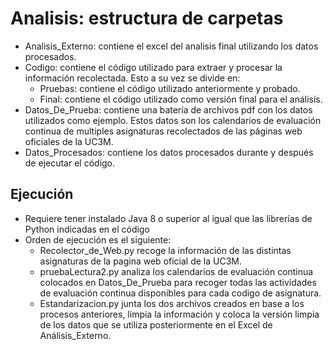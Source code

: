 # Analisis: estructura de carpetas
- Analisis_Externo: contiene el excel del analisis final utilizando los datos procesados.
- Codigo: contiene el código utilizado para extraer y procesar la información recolectada. Esto a su vez se divide en:
    - Pruebas: contiene el código utilizado anteriormente y probado.
    - Final: contiene el código utilizado como versión final para el análisis.
- Datos_De_Prueba: contiene una batería de archivos pdf con los datos utilizados como ejemplo. Estos datos son los calendarios de evaluación continua de multiples asignaturas recolectados de las páginas web oficiales de la UC3M.
- Datos_Procesados: contiene los datos procesados durante y después de ejecutar el código.

## Ejecución
- Requiere tener instalado Java 8 o superior al igual que las librerías de Python indicadas en el código
- Orden de ejecución es el siguiente:
    - Recolector_de_Web.py recoge la información de las distintas asignaturas de la pagina web oficial de la UC3M.
    - pruebaLectura2.py analiza los calendarios de evaluación continua colocados en Datos_De_Prueba para recoger todas las actividades de evaluación continua disponibles para cada codigo de asignatura.
    - Estandarizacion.py junta los dos archivos creados en base a los procesos anteriores, limpia la información y coloca la versión limpia de los datos que se utiliza posteriormente en el Excel de Análisis_Externo.